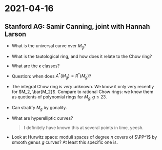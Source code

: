 # 2021-04-16

## Stanford AG: Samir Canning, joint with Hannah Larson

- What is the universal curve over $M_g$?

- What is the tautological ring, and how does it relate to the Chow ring?

- What are the $\kappa$ classes?

- Question: when does $A^*(M_g) = R^*(M_g)$?

- The integral Chow ring is *very* unknown. We know it only very recently for $M_2, \bar{M_2}$. Compare to rational Chow rings: we know them as quotients of polynomial rings for $M_g, g\leq 23$.

- Can stratify $M_g$ by gonality.

- What are hyperelliptic curves?

  > I definitely have known this at several points in time, yeesh.

- Look at Hurwitz space: moduli spaces of degree $n$ covers of $\PP^1$ by smooth genus $g$ curves? At least this specific one is.

